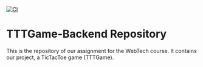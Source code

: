 [![CI](https://github.com/k1audiaa/TTTgame/actions/workflows/tests.yml/badge.svg)](https://github.com/k1audiaa/TTTgame/actions/workflows/tests.yml)

# TTTGame-Backend Repository
This is the repository of our assignment for the WebTech course. It contains our project, a TicTacToe game (TTTGame).